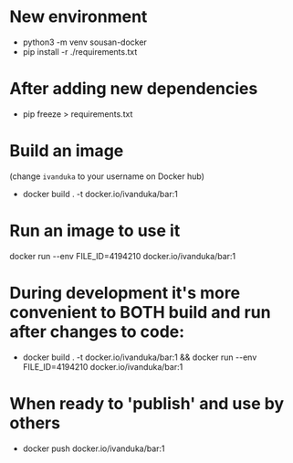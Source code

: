 # New environment
- python3 -m venv sousan-docker
- pip install -r ./requirements.txt

# After adding new dependencies
- pip freeze > requirements.txt

# Build an image 
(change `ivanduka` to your username on Docker hub)
- docker build . -t docker.io/ivanduka/bar:1

# Run an image to use it
docker run --env FILE_ID=4194210 docker.io/ivanduka/bar:1

# During development it's more convenient to BOTH build and run after changes to code:
- docker build . -t docker.io/ivanduka/bar:1 && docker run --env FILE_ID=4194210 docker.io/ivanduka/bar:1

# When ready to 'publish' and use by others
- docker push docker.io/ivanduka/bar:1
